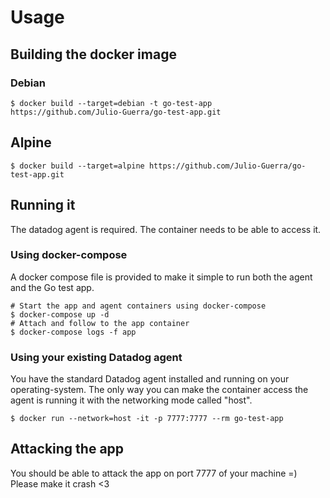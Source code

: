 # Usage

## Building the docker image

### Debian

```console
$ docker build --target=debian -t go-test-app https://github.com/Julio-Guerra/go-test-app.git
```

## Alpine

```console
$ docker build --target=alpine https://github.com/Julio-Guerra/go-test-app.git
```

## Running it

The datadog agent is required. The container needs to be able to access it.


### Using docker-compose

A docker compose file is provided to make it simple to run both the agent and the Go test app.

```console
# Start the app and agent containers using docker-compose
$ docker-compose up -d
# Attach and follow to the app container
$ docker-compose logs -f app
```

### Using your existing Datadog agent

You have the standard Datadog agent installed and running on your operating-system. The only way you can make the container access the agent is running it with the networking mode called "host".

```console
$ docker run --network=host -it -p 7777:7777 --rm go-test-app
```

## Attacking the app

You should be able to attack the app on port 7777 of your machine =) Please make it crash <3